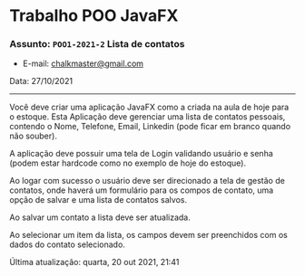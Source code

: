 # Trabalho POO JavaFX

### Assunto: `POO1-2021-2` Lista de contatos

- E-mail: chalkmaster@gmail.com

Data: 27/10/2021

---

Você deve criar uma aplicação JavaFX como a criada na aula de hoje para o estoque. Esta Aplicação deve gerenciar uma lista de contatos pessoais, contendo o Nome, Telefone, Email, Linkedin (pode ficar em branco quando não souber).

A aplicação deve possuir uma tela de Login validando usuário e senha (podem estar hardcode como no exemplo de hoje do estoque).

Ao logar com sucesso o usuário deve ser direcionado a tela de gestão de contatos, onde haverá um formulário para os compos de contato, uma opção de salvar e uma lista de contatos salvos.

Ao salvar um contato a lista deve ser atualizada.

Ao selecionar um item da lista, os campos devem ser preenchidos com os dados do contato selecionado.

Última atualização: quarta, 20 out 2021, 21:41
